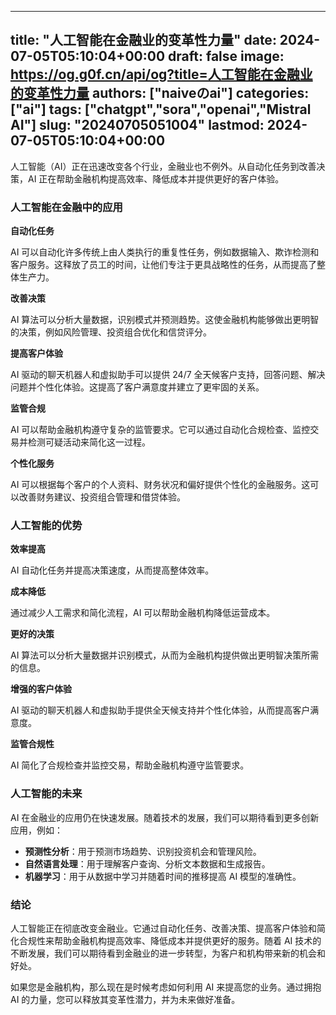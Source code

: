 
---
title: "人工智能在金融业的变革性力量"
date: 2024-07-05T05:10:04+00:00
draft: false
image: https://og.g0f.cn/api/og?title=人工智能在金融业的变革性力量
authors: ["naiveのai"]
categories: ["ai"]
tags: ["chatgpt","sora","openai","Mistral AI"]
slug: "20240705051004"
lastmod: 2024-07-05T05:10:04+00:00
---
人工智能（AI）正在迅速改变各个行业，金融业也不例外。从自动化任务到改善决策，AI 正在帮助金融机构提高效率、降低成本并提供更好的客户体验。

### 人工智能在金融中的应用

**自动化任务**

AI 可以自动化许多传统上由人类执行的重复性任务，例如数据输入、欺诈检测和客户服务。这释放了员工的时间，让他们专注于更具战略性的任务，从而提高了整体生产力。

**改善决策**

AI 算法可以分析大量数据，识别模式并预测趋势。这使金融机构能够做出更明智的决策，例如风险管理、投资组合优化和信贷评分。

**提高客户体验**

AI 驱动的聊天机器人和虚拟助手可以提供 24/7 全天候客户支持，回答问题、解决问题并个性化体验。这提高了客户满意度并建立了更牢固的关系。

**监管合规**

AI 可以帮助金融机构遵守复杂的监管要求。它可以通过自动化合规检查、监控交易并检测可疑活动来简化这一过程。

**个性化服务**

AI 可以根据每个客户的个人资料、财务状况和偏好提供个性化的金融服务。这可以改善财务建议、投资组合管理和借贷体验。

### 人工智能的优势

**效率提高**

AI 自动化任务并提高决策速度，从而提高整体效率。

**成本降低**

通过减少人工需求和简化流程，AI 可以帮助金融机构降低运营成本。

**更好的决策**

AI 算法可以分析大量数据并识别模式，从而为金融机构提供做出更明智决策所需的信息。

**增强的客户体验**

AI 驱动的聊天机器人和虚拟助手提供全天候支持并个性化体验，从而提高客户满意度。

**监管合规性**

AI 简化了合规检查并监控交易，帮助金融机构遵守监管要求。

### 人工智能的未来

AI 在金融业的应用仍在快速发展。随着技术的发展，我们可以期待看到更多创新应用，例如：

- **预测性分析**：用于预测市场趋势、识别投资机会和管理风险。
- **自然语言处理**：用于理解客户查询、分析文本数据和生成报告。
- **机器学习**：用于从数据中学习并随着时间的推移提高 AI 模型的准确性。

### 结论

人工智能正在彻底改变金融业。它通过自动化任务、改善决策、提高客户体验和简化合规性来帮助金融机构提高效率、降低成本并提供更好的服务。随着 AI 技术的不断发展，我们可以期待看到金融业的进一步转型，为客户和机构带来新的机会和好处。

如果您是金融机构，那么现在是时候考虑如何利用 AI 来提高您的业务。通过拥抱 AI 的力量，您可以释放其变革性潜力，并为未来做好准备。
